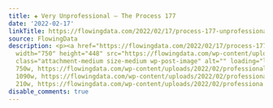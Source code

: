 ```yaml
---
title: ✚ Very Unprofessional – The Process 177
date: '2022-02-17'
linkTitle: https://flowingdata.com/2022/02/17/process-177-unprofessional/
source: FlowingData
description: <p><a href="https://flowingdata.com/2022/02/17/process-177-unprofessional/"><img
  width="750" height="448" src="https://flowingdata.com/wp-content/uploads/2022/02/professionalism-1-750x448.png"
  class="attachment-medium size-medium wp-post-image" alt="" loading="lazy" srcset="https://flowingdata.com/wp-content/uploads/2022/02/professionalism-1-750x448.png
  750w, https://flowingdata.com/wp-content/uploads/2022/02/professionalism-1-1090x651.png
  1090w, https://flowingdata.com/wp-content/uploads/2022/02/professionalism-1-210x125.png
  210w, https://flowingdata.com/wp-content/uploads/2022/02/professiona ...
disable_comments: true
---
```

<p><a href="https://flowingdata.com/2022/02/17/process-177-unprofessional/"><img width="750" height="448" src="https://flowingdata.com/wp-content/uploads/2022/02/professionalism-1-750x448.png" class="attachment-medium size-medium wp-post-image" alt="" loading="lazy" srcset="https://flowingdata.com/wp-content/uploads/2022/02/professionalism-1-750x448.png 750w, https://flowingdata.com/wp-content/uploads/2022/02/professionalism-1-1090x651.png 1090w, https://flowingdata.com/wp-content/uploads/2022/02/professionalism-1-210x125.png 210w, https://flowingdata.com/wp-content/uploads/2022/02/professiona ...